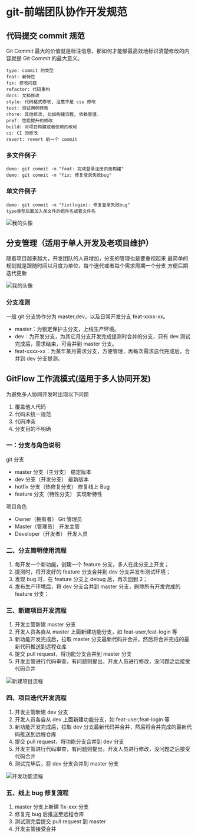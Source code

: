 # git-前端团队协作开发规范

## 代码提交 commit 规范

Git Commit 最大的价值就是标注信息，那如何才能够最高效地标识清楚修改的内容就是 Git Commit 的最大意义。

```
type: commit 的类型
feat: 新特性
fix: 修改问题
refactor: 代码重构
docs: 文档修改
style: 代码格式修改, 注意不是 css 修改
test: 测试用例修改
chore: 其他修改, 比如构建流程, 依赖管理.
pref: 性能提升的修改
build: 对项目构建或者依赖的改动
ci: CI 的修改
revert: revert 前一个 commit
```

### 多文件例子

```
demo: git commit -m "feat: 完成登录注册页面构建"
demo: git commit -m "fix: 修复登录失败bug"
```

### 单文件例子

```
demo: git commit -m "fix(login): 修复登录失败bug"
type类型后面加入单文件的组件名或者文件名
```

![我的头像](./image.png)

## 分支管理（适用于单人开发及老项目维护）

随着项目越来越大，开发团队的人员增加，分支的管理也是要重视起来
最简单的规划就是跟随时间以月度为单位，每个迭代或者每个需求周期一个分支
方便后期迭代更新

![我的头像](./image2.png)

### 分支准则

一般 git 分支协作分为 master,dev，以及日常开发分支 feat-xxxx-xx。

- master：为锁定保护主分支，上线生产环境。
- dev：为开发分支，为其它月分支开发完成提测时合并的分支，只有 dev 测试完成后，需求结束，可合并到 master 分支。
- feat-xxxx-xx：为某年某月需求分支，方便管理，再每次需求迭代完成后，合并到 dev 分支提测。

## GitFlow 工作流模式(适用于多人协同开发)

为避免多人协同开发时出现以下问题

1. 覆盖他人代码
2. 代码未统一规范
3. 代码冲突
4. 分支目的不明确

### 一：分支与角色说明

git 分支

- master 分支（主分支） 稳定版本
- dev 分支（开发分支） 最新版本
- hotfix 分支（热修复分支） 修复线上 Bug
- feature 分支（特性分支） 实现新特性

项目角色

- Owner（拥有者） Git 管理员
- Master（管理员） 开发主管
- Developer（开发者） 开发人员

### 二、分支简明使用流程

1. 每开发一个新功能，创建一个 feature 分支，多人在此分支上开发；
2. 提测时，将开发好的 feature 分支合并到 dev 分支并发布测试环境；
3. 发现 bug 时，在 feature 分支上 debug 后，再次回到 2；
4. 发布生产环境后，将 dev 分支合并到 master 分支，删除所有开发完成的 feature 分支；

### 三、新建项目开发流程

1. 开发主管新建 master 分支
2. 开发人员各自从 master 上面新建功能分支，如 feat-user,feat-login 等
3. 新功能开发完成后，拉取 master 分支最新代码并合并，然后将合并完成的最新代码推送到远程仓库
4. 提交 pull request，将功能分支合并到 master 分支
5. 开发主管进行代码审查，有问题则提出，开发人员进行修改，没问题之后接受代码合并

![新建项目流程](./新建项目流程.png)

### 四、项目迭代开发流程

1. 开发主管新建 dev 分支
2. 开发人员各自从 dev 上面新建功能分支，如 feat-user,feat-login 等
3. 新功能开发完成后，拉取 dev 分支最新代码并合并，然后将合并完成的最新代码推送到远程仓库
4. 提交 pull request，将功能分支合并到 dev 分支
5. 开发主管进行代码审查，有问题则提出，开发人员进行修改，没问题之后接受代码合并
6. 测试完毕后，将 dev 分支合并到 master 分支

![开发功能流程](./开发功能流程.png)

### 五、线上 bug 修复流程

1. master 分支上新建 fix-xxx 分支
2. 修复完 bug 后推送至远程仓库
3. 测试测完后提交 pull request 到 master
4. 开发主管接受合并
